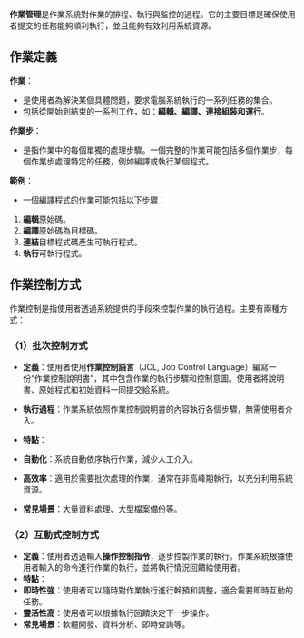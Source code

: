 **作業管理**是作業系統對作業的排程、執行與監控的過程。它的主要目標是確保使用者提交的任務能夠順利執行，並且能夠有效利用系統資源。

## 作業定義

**作業**：

- 是使用者為解決某個具體問題，要求電腦系統執行的一系列任務的集合。
- 包括從開始到結束的一系列工作，如：**編輯、編譯、連接組裝和運行**。

**作業步**：

- 是指作業中的每個單獨的處理步驟。一個完整的作業可能包括多個作業步，每個作業步處理特定的任務，例如編譯或執行某個程式。

**範例**：

- 一個編譯程式的作業可能包括以下步驟：
 1. **編輯**原始碼。
 2. **編譯**原始碼為目標碼。
 3. **連結**目標程式碼產生可執行程式。
 4. **執行**可執行程式。

## 作業控制方式

作業控制是指使用者透過系統提供的手段來控製作業的執行過程。主要有兩種方式：

### （1）批次控制方式

- **定義**：使用者使用**作業控制語言**（JCL, Job Control Language）編寫一份“作業控制說明書”，其中包含作業的執行步驟和控制意圖。使用者將說明書、原始程式和初始資料一同提交給系統。
- **執行過程**：作業系統依照作業控制說明書的內容執行各個步驟，無需使用者介入。
- **特點**：

 - **自動化**：系統自動依序執行作業，減少人工介入。
 - **高效率**：適用於需要批次處理的作業，通常在非高峰期執行，以充分利用系統資源。
- **常見場景**：大量資料處理、大型檔案備份等。


### （2）互動式控制方式

- **定義**：使用者透過輸入**操作控制指令**，逐步控製作業的執行。作業系統根據使用者輸入的命令進行作業的執行，並將執行情況回饋給使用者。
- **特點**：
 - **即時性強**：使用者可以隨時對作業執行進行幹預和調整，適合需要即時互動的任務。
 - **靈活性高**：使用者可以根據執行回饋決定下一步操作。
- **常見場景**：軟體開發、資料分析、即時查詢等。